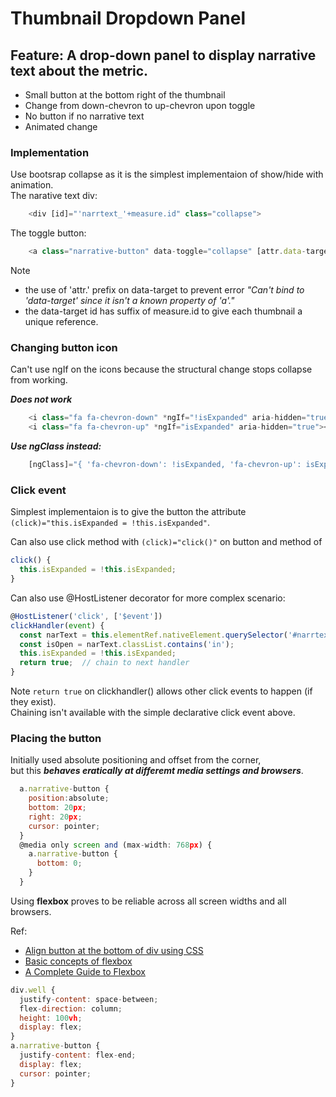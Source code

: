 # Thumbnail Dropdown Panel

## Feature: A drop-down panel to display narrative text about the metric.
- Small button at the bottom right of the thumbnail
- Change from down-chevron to up-chevron upon toggle
- No button if no narrative text
- Animated change

### **Implementation**  

Use bootsrap collapse as it is the simplest implementaion of show/hide with animation.  
The narative text div:
```javascript
    <div [id]="'narrtext_'+measure.id" class="collapse">
```
The toggle button:
```javascript
    <a class="narrative-button" data-toggle="collapse" [attr.data-target]="'#narrtext_'+measure.id">
```
Note 
- the use of 'attr.' prefix on data-target to prevent error _"Can't bind to 'data-target' since it isn't a known property of 'a'."_  
- the data-target id has suffix of measure.id to give each thumbnail a unique reference.

### **Changing button icon**  

Can't use ngIf on the icons because the structural change stops collapse from working.  

___Does not work___
```javascript
    <i class="fa fa-chevron-down" *ngIf="!isExpanded" aria-hidden="true"></i>
    <i class="fa fa-chevron-up" *ngIf="isExpanded" aria-hidden="true"></i>
```

___Use ngClass instead:___ 
```javascript
    [ngClass]="{ 'fa-chevron-down': !isExpanded, 'fa-chevron-up': isExpanded }"
```

### **Click event**  

Simplest implementaion is to give the button the attribute `(click)="this.isExpanded = !this.isExpanded"`.  

Can also use click method with `(click)="click()"` on button and method of
```javascript
click() { 
  this.isExpanded = !this.isExpanded; 
}  
```

Can also use @HostListener decorator for more complex scenario:  
```javascript
@HostListener('click', ['$event'])
clickHandler(event) {
  const narText = this.elementRef.nativeElement.querySelector('#narrtext_'+this.measure.id); // Ref to affected div
  const isOpen = narText.classList.contains('in');                                           // Query class
  this.isExpanded = !this.isExpanded;
  return true;  // chain to next handler
} 
```
Note `return true` on clickhandler() allows other click events to happen (if they exist).  
Chaining isn't available with the simple declarative click event above.


### **Placing the button**  

Initially used absolute positioning and offset from the corner,  
but this ***behaves eratically at differemt media settings and browsers***. 

```javascript
  a.narrative-button {
    position:absolute;
    bottom: 20px; 
    right: 20px; 
    cursor: pointer;
  }
  @media only screen and (max-width: 768px) {
    a.narrative-button {
      bottom: 0; 
    }
  }
```

Using **flexbox** proves to be reliable across all screen widths and all browsers. 

Ref: 
-  [Align button at the bottom of div using CSS](https://stackoverflow.com/a/43145082/8745435)  
-  [Basic concepts of flexbox](https://developer.mozilla.org/en-US/docs/Web/CSS/CSS_Flexible_Box_Layout/Basic_Concepts_of_Flexbox)  
-  [A Complete Guide to Flexbox](https://css-tricks.com/snippets/css/a-guide-to-flexbox/)  

```javascript
div.well {
  justify-content: space-between;
  flex-direction: column;
  height: 100vh;  
  display: flex;
}
a.narrative-button {
  justify-content: flex-end;
  display: flex;
  cursor: pointer;
}
```
